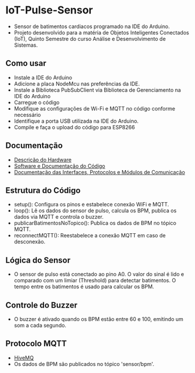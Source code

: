 # IoT-Pulse-Sensor
- Sensor de batimentos cardiacos programado na IDE do Arduino.
- Projeto desenvolvido para a matéria de Objetos Inteligentes Conectados (IoT), Quinto Semestre do curso Análise e Desenvolvimento de Sistemas.

## Como usar
- Instale a IDE do Arduino
- Adicione a placa NodeMcu nas preferências da IDE.
- Instale a Biblioteca PubSubClient via Biblioteca de Gerenciamento na IDE do Arduino
- Carregue o código
- Modifique as configurações de Wi-Fi e MQTT no código conforme necessário
- Identifique a porta USB utilizada na IDE do Arduino.
- Compile e faça o upload do código para ESP8266

## Documentação
- [Descrição do Hardware](docs/hardwaredescription.md)
- [Software e Documentação do Código]()
- [Documentação das Interfaces, Protocolos e Módulos de Comunicação](docs/communication.md)

## Estrutura do Código
- setup(): Configura os pinos e estabelece conexão WiFi e MQTT.
- loop(): Lê os dados do sensor de pulso, calcula os BPM, publica os dados via MQTT e controla o buzzer.
- publicarBatimentosNoTopico(): Publica os dados de BPM no tópico MQTT.
- reconnectMQTT(): Reestabelece a conexão MQTT em caso de desconexão.

## Lógica do Sensor
- O sensor de pulso está conectado ao pino A0. O valor do sinal é lido e comparado com um limiar (Threshold) para detectar batimentos. O tempo entre os batimentos é usado para calcular os BPM.

## Controle do Buzzer
- O buzzer é ativado quando os BPM estão entre 60 e 100, emitindo um som a cada segundo.

## Protocolo MQTT
- [HiveMQ](https://www.hivemq.com/demos/websocket-client/)
- Os dados de BPM são publicados no tópico 'sensor/bpm'.
